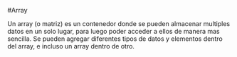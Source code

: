 #Array

Un array (o matriz) es un contenedor donde se pueden almacenar multiples datos en un solo lugar, para luego poder acceder a ellos de manera mas sencilla. 
Se pueden agregar diferentes tipos de datos y elementos dentro del array, e incluso un array dentro de otro.
